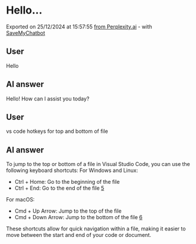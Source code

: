 # Hello...
Exported on 25/12/2024 at 15:57:55 [from Perplexity.ai](https://www.perplexity.ai/search/hello-JrQcZ4QHRgCa6p429vMWaQ) - with [SaveMyChatbot](https://save.hugocollin.com)


## User
Hello

## AI answer
Hello! How can I assist you today?

## User
vs code hotkeys for top and bottom of file

## AI answer
To jump to the top or bottom of a file in Visual Studio Code, you can use the following keyboard shortcuts: For Windows and Linux:

*   Ctrl + Home: Go to the beginning of the file
*   Ctrl + End: Go to the end of the file [5](https://code.visualstudio.com/shortcuts/keyboard-shortcuts-windows.pdf)

For macOS:

*   Cmd + Up Arrow: Jump to the top of the file
*   Cmd + Down Arrow: Jump to the bottom of the file [6](https://stackoverflow.com/questions/67765091/jump-to-top-bottom-of-a-file-in-vs-for-mac)

These shortcuts allow for quick navigation within a file, making it easier to move between the start and end of your code or document.
